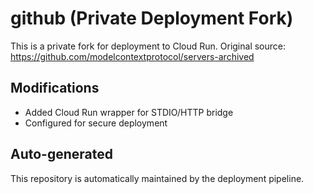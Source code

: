# github (Private Deployment Fork)

This is a private fork for deployment to Cloud Run.
Original source: https://github.com/modelcontextprotocol/servers-archived

## Modifications
- Added Cloud Run wrapper for STDIO/HTTP bridge
- Configured for secure deployment

## Auto-generated
This repository is automatically maintained by the deployment pipeline.
